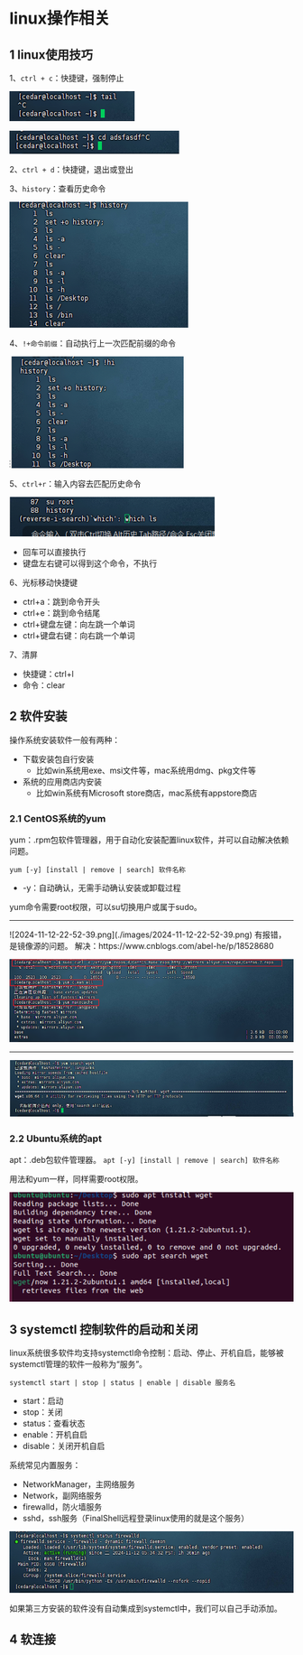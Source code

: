 # linux操作相关
## 1 linux使用技巧
1、`ctrl + c`：快捷键，强制停止

![2024-11-12-22-26-46.png](./images/2024-11-12-22-26-46.png)

![2024-11-12-22-27-57.png](./images/2024-11-12-22-27-57.png)


2、`ctrl + d`：快捷键，退出或登出

3、`history`：查看历史命令

![2024-11-12-22-29-28.png](./images/2024-11-12-22-29-28.png)

4、`!+命令前缀`：自动执行上一次匹配前缀的命令

![2024-11-12-22-31-11.png](./images/2024-11-12-22-31-11.png)

5、`ctrl+r`：输入内容去匹配历史命令

![2024-11-12-22-35-16.png](./images/2024-11-12-22-35-16.png)

- 回车可以直接执行
- 键盘左右键可以得到这个命令，不执行

6、光标移动快捷键
- ctrl+a：跳到命令开头
- ctrl+e：跳到命令结尾
- ctrl+键盘左键：向左跳一个单词
- ctrl+键盘右键：向右跳一个单词

7、清屏
- 快捷键：ctrl+l
- 命令：clear

## 2 软件安装
操作系统安装软件一般有两种：
- 下载安装包自行安装
    - 比如win系统用exe、msi文件等，mac系统用dmg、pkg文件等
- 系统的应用商店内安装
    - 比如win系统有Microsoft store商店，mac系统有appstore商店
### 2.1 CentOS系统的yum
yum：.rpm包软件管理器，用于自动化安装配置linux软件，并可以自动解决依赖问题。

`yum [-y] [install | remove | search] 软件名称`

- -y：自动确认，无需手动确认安装或卸载过程

yum命令需要root权限，可以su切换用户或属于sudo。

<hr>
![2024-11-12-22-52-39.png](./images/2024-11-12-22-52-39.png)
有报错，是镜像源的问题。
解决：https://www.cnblogs.com/abel-he/p/18528680

![2024-11-12-22-55-07.png](./images/2024-11-12-22-55-07.png)

<hr>

![2024-11-12-22-55-53.png](./images/2024-11-12-22-55-53.png)


### 2.2 Ubuntu系统的apt
apt：.deb包软件管理器。
`apt [-y] [install | remove | search] 软件名称`

用法和yum一样，同样需要root权限。

![2024-11-12-23-04-45.png](./images/2024-11-12-23-04-45.png)


## 3 systemctl 控制软件的启动和关闭
linux系统很多软件均支持systemctl命令控制：启动、停止、开机自启，能够被systemctl管理的软件一般称为“服务”。

`systemctl start | stop | status | enable | disable 服务名`

- start：启动
- stop：关闭
- status：查看状态
- enable：开机自启
- disable：关闭开机自启

系统常见内置服务：
- NetworkManager，主网络服务
- Network，副网络服务
- firewalld，防火墙服务
- sshd，ssh服务（FinalShell远程登录linux使用的就是这个服务）

![2024-11-12-23-11-14.png](./images/2024-11-12-23-11-14.png)

如果第三方安装的软件没有自动集成到systemctl中，我们可以自己手动添加。

## 4 软连接